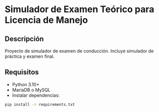# Simulador de Examen Teórico para Licencia de Manejo

## Descripción
Proyecto de simulador de examen de conducción. Incluye simulador de práctica y examen final.

## Requisitos
- Python 3.10+
- MariaDB o MySQL
- Instalar dependencias:

```bash
pip install -r requirements.txt
